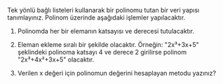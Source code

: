 
Tek yönlü bağlı listeleri kullanarak bir polinomu tutan bir veri yapısı tanımlayınız.
Polinom üzerinde aşağıdaki işlemler yapılacaktır.

1. Polinomda her bir elemanın katsayısı ve derecesi tutulacaktır.

2. Eleman ekleme sıralı bir şekilde olacaktır.
    Örneğin: "2x³+3x+5" şeklindeki polinoma katsayı 4 ve derece 2 girilirse polinom "2x³+4x²+3x+5" olacaktır.

3. Verilen x değeri için polinomun değerini hesaplayan metodu yazınız?
